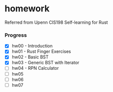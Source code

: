 # homework
Referred from Upenn CIS198
Self-learning for Rust
### Progress
- [x] hw00 - Introduction
- [x] hw01 - Rust Finger Exercises
- [X] hw02 - Basic BST
- [X] hw03 - Generic BST with Iterator
- [ ] hw04 - RPN Calculator 
- [ ] hw05
- [ ] hw06
- [ ] hw07
